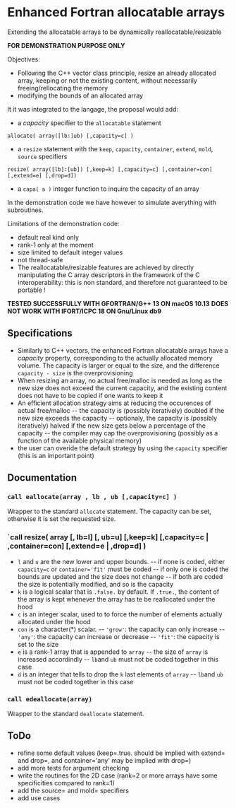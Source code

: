 # Enhanced Fortran allocatable arrays
Extending the allocatable arrays to be dynamically reallocatable/resizable

**FOR DEMONSTRATION PURPOSE ONLY**

Objectives:
- Following the C++ vector class principle, resize an already allocated array, keeping or not the existing content, without necessarily freeing/rellocating the memory
- modifying the bounds of an allocated array

It it was integrated to the langage, the proposal would add:
- a *capacity* specifier to the `allocatable` statement

`allocate( array([lb:]ub) [,capacity=c] )`
- a `resize` statement with the `keep`, `capacity`, `container`, `extend`, `mold`, `source` specifiers

`resize( array([lb]:[ub]) [,keep=k] [,capacity=c] [,container=con] [,extend=e] [,drop=d])`

- a `capa( a )` integer function to inquire the capacity of an array

In the demonstration code we have however to simulate averything with subroutines.

Limitations of the demonstration code:
- default real kind only
- rank-1 only at the moment
- size limited to default integer values
- not thread-safe
- The reallocatable/resizable features are achieved by directly manipulating the C array descriptors in the framework of the C interoperability: this is non standard, and therefore not guaranteed to be portable ! 

**TESTED SUCCESSFULLY WITH GFORTRAN/G++ 13 ON macOS 10.13**
**DOES NOT WORK WITH IFORT/ICPC 18 ON Gnu/Linux db9**

## Specifications

- Similarly to C++ vectors, the enhanced Fortran allocatable arrays have a *capacity* property, corresponding to the actually allocated memory volume. The capacity is larger or equal to the size, and the difference `capacity - size` is the overprovisioning
- When resizing an array, no actual free/malloc is needed as long as the new size does not exceed the current capacity, and the existing content does not have to be copied if one wants to keep it
- An efficient allocation strategy aims at reducing the occurences of actual free/malloc
-- the capacity is (possibly iteratively) doubled if the new size exceeds the capacity
-- optionaly, the capacity is (possibly iteratively) halved if the new size gets below a percentage of the capacity
-- the compiler may cap the overprovisioning (possibly as a function of the available physical memory)
- the user can overide the default strategy by using the `capacity` specifier (this is an important point)

## Documentation

### `call eallocate(array , lb , ub [,capacity=c] )`

Wrapper to the standard `allocate` statement. The capacity can be set, otherwise it is set the requested size. 

### `call resize( array [, lb=l] [, ub=u] [,keep=k] [,capacity=c | ,container=con] [,extend=e | ,drop=d] )

- `l` and `u` are the new lower and upper bounds.
-- if none is coded, either `capacity=c` or `container='fit'` must be coded
-- if only one is coded the bounds are updated and the size does not change
-- if both are coded the size is potentially modified, and so is the capacity
- `k` is a logical scalar that is `.false.` by default. If `.true.`, the content of the array is kept whenever the array has te be reallocated under the hood
- `c` is an integer scalar, used to to force the number of elements actually allocated under the hood
- `con` is a character(*) scalar.
-- `'grow'`: the capacity can only increase
-- `'any'`: the capacity can increase or decrease
-- `'fit'`: the capacity is set to the size
- `e` is a rank-1 array that is appended to `array`
-- the size of `array` is increased accordindly
-- `lb`and `ub` must not be coded together in this case
- `d` is an integer that tells to drop the `k` last elements of `array`
-- `lb`and `ub` must not be coded together in this case

### `call edeallocate(array)`

Wrapper to the standard `deallocate` statement. 

## ToDo

- refine some default values (keep=.true. should be implied with extend= and drop=, and container='any' may be implied with drop=)
- add more tests for argument checking
- write the routines for the 2D case (rank=2 or more arrays have some specificities compared to rank=1)
- add the source= and mold= specifiers
- add use cases
